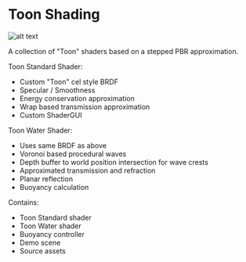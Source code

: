 # Toon Shading
![alt text][logo]

[logo]: https://cdna.artstation.com/p/assets/images/images/007/124/644/large/matt-dean-screenshot01.jpg?1503872324 "Demo Scene"

A collection of "Toon" shaders based on a stepped PBR approximation.

Toon Standard Shader:
- Custom "Toon" cel style BRDF
- Specular / Smoothness 
- Energy conservation approximation 
- Wrap based transmission approximation 
- Custom ShaderGUI

Toon Water Shader: 
- Uses same BRDF as above 
- Voronoi based procedural waves 
- Depth buffer to world position intersection for wave crests 
- Approximated transmission and refraction 
- Planar reflection 
- Buoyancy calculation

Contains:
- Toon Standard shader
- Toon Water shader
- Buoyancy controller
- Demo scene
- Source assets
